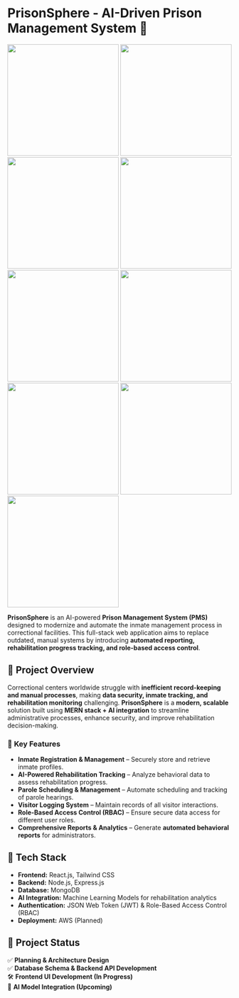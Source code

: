 # PrisonSphere - AI-Driven Prison Management System 🚀
<img src="https://github.com/user-attachments/assets/1dc045de-216c-46d1-906b-f2f6df443549" width="250" />
<img src="https://github.com/user-attachments/assets/349408fc-bcad-4b94-9c23-936e17ee9798" width="250" />
<img src="https://github.com/user-attachments/assets/70197f44-85e4-4997-8ed2-144d84333159" width="250" />
<img src="https://github.com/user-attachments/assets/0caf7d8d-6b5f-4c45-b9ac-2a264208a723" width="250" />
<img src="https://github.com/user-attachments/assets/6bcd9c16-46eb-4f55-a311-34cf3003f33f" width="250" />
<img src="https://github.com/user-attachments/assets/54172a02-38fb-4211-8bbd-cbbcc48cc145" width="250" />
<img src="https://github.com/user-attachments/assets/0c5f125f-35ff-4725-be37-4ea176983848" width="250" />
<img src="https://github.com/user-attachments/assets/499a66a6-82c0-4ebc-b14c-1b8176f7591c" width="250" />
<img src="https://github.com/user-attachments/assets/4ca8d0f9-e69b-4fbe-9af5-71de766f0c1a" width="250" />


**PrisonSphere** is an AI-powered **Prison Management System (PMS)** designed to modernize and automate the inmate management process in correctional facilities. This full-stack web application aims to replace outdated, manual systems by introducing **automated reporting, rehabilitation progress tracking, and role-based access control**.

## 📌 Project Overview  
Correctional centers worldwide struggle with **inefficient record-keeping and manual processes**, making **data security, inmate tracking, and rehabilitation monitoring** challenging. **PrisonSphere** is a **modern, scalable** solution built using **MERN stack + AI integration** to streamline administrative processes, enhance security, and improve rehabilitation decision-making.

### 🎯 **Key Features**
- **Inmate Registration & Management** – Securely store and retrieve inmate profiles.
- **AI-Powered Rehabilitation Tracking** – Analyze behavioral data to assess rehabilitation progress.
- **Parole Scheduling & Management** – Automate scheduling and tracking of parole hearings.
- **Visitor Logging System** – Maintain records of all visitor interactions.
- **Role-Based Access Control (RBAC)** – Ensure secure data access for different user roles.
- **Comprehensive Reports & Analytics** – Generate **automated behavioral reports** for administrators.

## 🔧 **Tech Stack**
- **Frontend:** React.js, Tailwind CSS
- **Backend:** Node.js, Express.js
- **Database:** MongoDB
- **AI Integration:** Machine Learning Models for rehabilitation analytics
- **Authentication:** JSON Web Token (JWT) & Role-Based Access Control (RBAC)
- **Deployment:** AWS (Planned)

## 📌 **Project Status**
✅ **Planning & Architecture Design**  
✅ **Database Schema & Backend API Development**  
🛠 **Frontend UI Development (In Progress)**  
🚀 **AI Model Integration (Upcoming)**  
